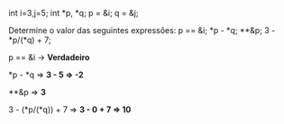 int i=3,j=5;
int *p, *q;
p = &i;
q = &j;

Determine o valor das seguintes expressões:
p == &i;
*p - *q;
**&p;
3 - *p/(*q) + 7;

p == &i -> __Verdadeiro__

*p - *q  => __3 - 5 => -2__

**&p  => __3__

3 - (*p/(*q)) + 7 => __3 - 0 + 7 => 10__
